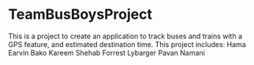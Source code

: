 # TeamBusBoysProject
This is a project to create an application to track buses and trains with a GPS feature, and estimated destination time.
This project includes:
Hama Earvin Bako
Kareem Shehab
Forrest Lybarger
Pavan Namani
